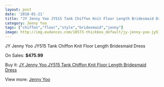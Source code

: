 ```yaml
---
layout: post
date: '2018-01-21'
title: "JY Jenny Yoo JY515 Tank Chiffon Knit Floor Length Bridesmaid Dress"
category: Jenny Yoo
tags: ["chiffon","floor","style","bridesmaid","jenny"]
image: http://img.eudances.com/18573-thickbox_default/jy-jenny-yoo-jy515-tank-chiffon-knit-floor-length-bridesmaid-dress.jpg
---
```

JY Jenny Yoo JY515 Tank Chiffon Knit Floor Length Bridesmaid Dress

On Sales: **$475.99**
<a href="https://www.eudances.com/en/jenny-yoo/5501-jy-jenny-yoo-jy515-tank-chiffon-knit-floor-length-bridesmaid-dress.html"><amp-img layout="responsive" width="600" height="600" src="//img.eudances.com/18573-thickbox_default/jy-jenny-yoo-jy515-tank-chiffon-knit-floor-length-bridesmaid-dress.jpg" alt="JY Jenny Yoo JY515 Tank Chiffon Knit Floor Length Bridesmaid Dress 0" /></a>
<a href="https://www.eudances.com/en/jenny-yoo/5501-jy-jenny-yoo-jy515-tank-chiffon-knit-floor-length-bridesmaid-dress.html"><amp-img layout="responsive" width="600" height="600" src="//img.eudances.com/18574-thickbox_default/jy-jenny-yoo-jy515-tank-chiffon-knit-floor-length-bridesmaid-dress.jpg" alt="JY Jenny Yoo JY515 Tank Chiffon Knit Floor Length Bridesmaid Dress 1" /></a>

Buy it: [JY Jenny Yoo JY515 Tank Chiffon Knit Floor Length Bridesmaid Dress](https://www.eudances.com/en/jenny-yoo/5501-jy-jenny-yoo-jy515-tank-chiffon-knit-floor-length-bridesmaid-dress.html "JY Jenny Yoo JY515 Tank Chiffon Knit Floor Length Bridesmaid Dress")

View more: [Jenny Yoo](https://www.eudances.com/en/63-Jenny-Yoo "Jenny Yoo")